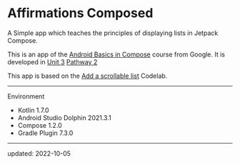 # Affirmations Composed

A Simple app which teaches the principles of displaying lists in Jetpack Compose.

This is an app of the [Android Basics in Compose] course from Google. It is developed in [Unit 3] [Pathway 2]

This app is based on the [Add a scrollable list] Codelab.

[Android Basics in Compose]: https://developer.android.com/courses/android-basics-compose/course
[Unit 3]: https://developer.android.com/courses/android-basics-compose/unit-3
[Pathway 2]: https://developer.android.com/courses/pathways/android-basics-compose-unit-3-pathway-2
[Add a scrollable list]: https://developer.android.com/codelabs/basic-android-kotlin-compose-training-add-scrollable-list

----

Environment

- Kotlin 1.7.0
- Android Studio Dolphin 2021.3.1
- Compose 1.2.0
- Gradle Plugin 7.3.0

----

updated: 2022-10-05